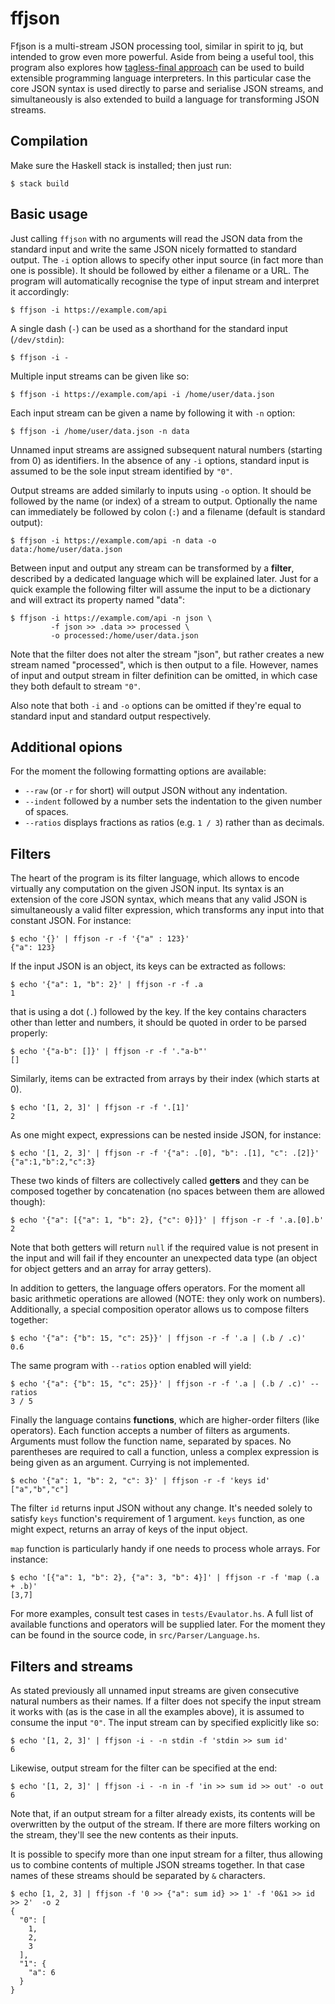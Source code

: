 # ffjson

Ffjson is a multi-stream JSON processing tool, similar in spirit to
jq, but intended to grow even more powerful. Aside from being a useful
tool, this program also explores how [tagless-final approach](https://www.researchgate.net/publication/266718917_Typed_Tagless_Final_Interpreters)
can be used to build extensible programming language interpreters.
In this particular case the core JSON syntax is used directly to parse
and serialise JSON streams, and simultaneously is also extended to
build a language for transforming JSON streams.

## Compilation

Make sure the Haskell stack is installed; then just run:

```
$ stack build
```

## Basic usage

Just calling `ffjson` with no arguments will read the JSON data from
the standard input and write the same JSON nicely formatted to standard
output. The `-i` option allows to specify other input source (in fact
more than one is possible). It should be followed by either a filename
or a URL. The program will automatically recognise the type of input
stream and interpret it accordingly:

```
$ ffjson -i https://example.com/api
```

A single dash (`-`) can be used as a shorthand for the standard input
(`/dev/stdin`):

```
$ ffjson -i -
```

Multiple input streams can be given like so:

```
$ ffjson -i https://example.com/api -i /home/user/data.json
```

Each input stream can be given a name by following it with `-n` option:

```
$ ffjson -i /home/user/data.json -n data
```

Unnamed input streams are assigned subsequent natural numbers (starting from
0) as identifiers. In the absence of any `-i` options, standard input is
assumed to be the sole input stream identified by `"0"`.

Output streams are added similarly to inputs using `-o` option. It should be
followed by the name (or index) of a stream to output. Optionally the name
can immediately be followed by colon (`:`) and a filename (default is standard
output):

```
$ ffjson -i https://example.com/api -n data -o data:/home/user/data.json
```

Between input and output any stream can be transformed by a
**filter**, described by a dedicated language which will be explained
later. Just for a quick example the following filter will assume the
input to be a dictionary and will extract its property named "data":

```
$ ffjson -i https://example.com/api -n json \
         -f json >> .data >> processed \
         -o processed:/home/user/data.json
```

Note that the filter does not alter the stream "json", but rather creates
a new stream named "processed", which is then output to a file. However,
names of input and output stream in filter definition can be omitted, in
which case they both default to stream `"0"`.

Also note that both `-i` and `-o` options can be omitted if they're equal to
standard input and standard output respectively.

## Additional opions

For the moment the following formatting options are available:

* `--raw` (or `-r` for short) will output JSON without any indentation.
* `--indent` followed by a number sets the indentation to the given number
             of spaces.
* `--ratios` displays fractions as ratios (e.g. `1 / 3`) rather than as
             decimals.

## Filters

The heart of the program is its filter language, which allows to encode
virtually any computation on the given JSON input. Its syntax is an extension
of the core JSON syntax, which means that any valid JSON is simultaneously
a valid filter expression, which transforms any input into that constant
JSON. For instance:

```
$ echo '{}' | ffjson -r -f '{"a" : 123}'
{"a": 123}
```

If the input JSON is an object, its keys can be extracted as follows:
```
$ echo '{"a": 1, "b": 2}' | ffjson -r -f .a
1
```

that is using a dot (`.`) followed by the key. If the key contains characters
other than letter and numbers, it should be quoted in order to be parsed
properly:

```
$ echo '{"a-b": []}' | ffjson -r -f '."a-b"'
[]
```

Similarly, items can be extracted from arrays by their index (which starts
at 0).

```
$ echo '[1, 2, 3]' | ffjson -r -f '.[1]'
2
```

As one might expect, expressions can be nested inside JSON, for instance:

```
$ echo '[1, 2, 3]' | ffjson -r -f '{"a": .[0], "b": .[1], "c": .[2]}'
{"a":1,"b":2,"c":3}
```

These two kinds of filters are collectively called **getters** and they can
be composed together by concatenation (no spaces between them are allowed
though):

```
$ echo '{"a": [{"a": 1, "b": 2}, {"c": 0}]}' | ffjson -r -f '.a.[0].b'
2
```

Note that both getters will return `null` if the required value is not
present in the input and will fail if they encounter an unexpected data
type (an object for object getters and an array for array getters).

In addition to getters, the language offers operators. For the moment
all basic arithmetic operations are allowed (NOTE: they only work on
numbers). Additionally, a special composition operator allows us to
compose filters together:

```
$ echo '{"a": {"b": 15, "c": 25}}' | ffjson -r -f '.a | (.b / .c)'
0.6
```

The same program with `--ratios` option enabled will yield:

```
$ echo '{"a": {"b": 15, "c": 25}}' | ffjson -r -f '.a | (.b / .c)' --ratios
3 / 5
```

Finally the language contains **functions**, which are higher-order filters
(like operators). Each function accepts a number of filters as arguments.
Arguments must follow the function name, separated by spaces. No parentheses
are required to call a function, unless a complex expression is being given as
an argument. Currying is not implemented.

```
$ echo '{"a": 1, "b": 2, "c": 3}' | ffjson -r -f 'keys id'
["a","b","c"]
```

The filter `id` returns input JSON without any change. It's needed solely to
satisfy `keys` function's requirement of 1 argument. `keys` function, as one
might expect, returns an array of keys of the input object.

`map` function is particularly handy if one needs to process whole arrays.
For instance:

```
$ echo '[{"a": 1, "b": 2}, {"a": 3, "b": 4}]' | ffjson -r -f 'map (.a + .b)'
[3,7]
```

For more examples, consult test cases in `tests/Evaulator.hs`. A full list of
available functions and operators will be supplied later. For the moment they
can be found in the source code, in `src/Parser/Language.hs`.

## Filters and streams

As stated previously all unnamed input streams are given consecutive natural
numbers as their names. If a filter does not specify the input stream it works
with (as is the case in all the examples above), it is assumed to consume the
input `"0"`. The input stream can by specified explicitly like so:

```
$ echo '[1, 2, 3]' | ffjson -i - -n stdin -f 'stdin >> sum id'
6
```

Likewise, output stream for the filter can be specified at the end:

```
$ echo '[1, 2, 3]' | ffjson -i - -n in -f 'in >> sum id >> out' -o out
6
```

Note that, if an output stream for a filter already exists, its contents
will be overwritten by the output of the stream. If there are more filters
working on the stream, they'll see the new contents as their inputs.

It is possible to specify more than one input stream for a filter, thus
allowing us to combine contents of multiple JSON streams together. In that
case names of these streams should be separated by `&` characters.

```
$ echo [1, 2, 3] | ffjson -f '0 >> {"a": sum id} >> 1' -f '0&1 >> id >> 2'  -o 2
{
  "0": [
    1,
    2,
    3
  ],
  "1": {
    "a": 6
  }
}
```
